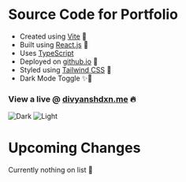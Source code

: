 # Source Code for Portfolio

- Created using [Vite](https://vitejs.dev/) 🔨
- Built using [React.js](https://react.dev/) 🎉
- Uses [TypeScript](https://www.typescriptlang.org/)
- Deployed on [github.io](https://thedroiddiv.github.io/) 🚀
- Styled using [Tailwind CSS](https://tailwindcss.com) 🎨
- Dark Mode Toggle ✨🌙

### View a live @ [divyanshdxn.me](https://divyanshdxn.me) 🔥

![Dark](https://github.com/thedroiddiv/MyPortfolio/assets/69595691/2b935e83-1537-485b-9d2a-fe35faa0b092)
![Light](https://github.com/thedroiddiv/MyPortfolio/assets/69595691/7ba95f10-a663-4d6c-bbcd-f996562b806d)

# Upcoming Changes
Currently nothing on list 🥹
